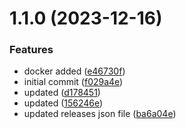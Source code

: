 # 1.1.0 (2023-12-16)


### Features

* docker added ([e46730f](https://github.com/manthanank/learn-typescript/commit/e46730f7b88876883183664733d6bef810cbc3bf))
* initial commit ([f029a4e](https://github.com/manthanank/learn-typescript/commit/f029a4e235142ed0a2ef5c60eda3d2363a44ba4a))
* updated ([d178451](https://github.com/manthanank/learn-typescript/commit/d178451cee0f801884cee7aecb7f03e8ce6f1e00))
* updated ([156246e](https://github.com/manthanank/learn-typescript/commit/156246e3f9a73c2a3841c5464f365b7669046841))
* updated releases json file ([ba6a04e](https://github.com/manthanank/learn-typescript/commit/ba6a04e8429080ac0258bbb16f088121cc8b2bbb))



